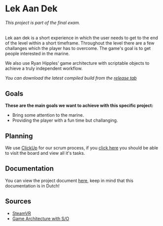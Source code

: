 # **Lek Aan Dek**

###### *This project is part of the final exam.*

Lek aan dek is a short experience in which the user needs to get to the end of the level within a short timeframe.
Throughout the level there are a few challanges which the player has to overcome.
The game's goal is to get people interested in the marine.

We also use Ryan Hipples’ game architecture with scriptable objects to achieve a truly independent workflow.



*You can download the latest compiled build from the [release tab](https://github.com/AlexJanson/LekAanDek/releases)*


## Goals

**These are the main goals we want to achieve with this specific project:**

- Bring some attention to the marine.
- Providing the player with a fun time but challanging.



## Planning

We use [ClickUp](https://share.clickup.com/b/h/4-8800058-2/03584f32b5e8b71) for our scrum process, if you [click here](https://share.clickup.com/b/h/4-8800058-2/03584f32b5e8b71) you should be able to visit the board and view all it's tasks.



## Documentation

You can view the project document [here](https://mediacollegeamsterdam.sharepoint.com/:w:/r/teams/ExamenGAGD2020-2021-Team07/Gedeelde%20documenten/Team%2007/Proeve%20Documenten/Documenten/Project%20Document.docx?d=w9fa6f5c282974d03ba2231a7a671cff2&csf=1&web=1&e=4n2DBH), keep in mind that this documentation is in Dutch!
  

## Sources

- [SteamVR](https://valvesoftware.github.io/steamvr_unity_plugin/)
- [Game Architecture with S/O](https://www.youtube.com/watch?v=raQ3iHhE_Kk&ab_channel=Unity)
